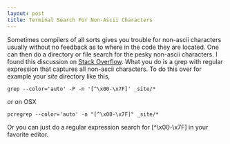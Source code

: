 ```yaml
---
layout: post
title: Terminal Search For Non-Ascii Characters
---
```


Sometimes compilers of all sorts gives you trouble for non-ascii characters usually without no feedback as to where in the code they are located. One can then do a directory or file search for the pesky non-ascii characters. I found this discussion on [Stack Overflow](https://stackoverflow.com/questions/3001177/how-do-i-grep-for-all-non-ascii-characters-in-unix). What you do is a grep with regular expression that captures all non-ascii characters. To do this over for example your _site_ directory like this, 

    grep --color='auto' -P -n '[^\x00-\x7F]' _site/*

or on OSX

    pcregrep --color='auto' -n "[^\x00-\x7F]" _site/* 

Or you can just do a regular expression search for [^\x00-\x7F] in your favorite editor.